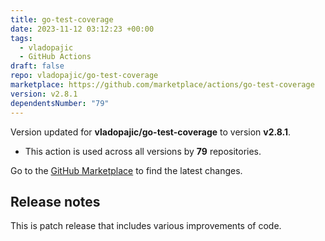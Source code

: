 ```yaml
---
title: go-test-coverage
date: 2023-11-12 03:12:23 +00:00
tags:
  - vladopajic
  - GitHub Actions
draft: false
repo: vladopajic/go-test-coverage
marketplace: https://github.com/marketplace/actions/go-test-coverage
version: v2.8.1
dependentsNumber: "79"
---
```



Version updated for **vladopajic/go-test-coverage** to version **v2.8.1**.
- This action is used across all versions by **79** repositories.

Go to the [GitHub Marketplace](https://github.com/marketplace/actions/go-test-coverage) to find the latest changes.

## Release notes

This is patch release that includes various improvements of code.


